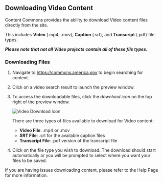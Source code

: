 ## Downloading Video Content

Content Commons provides the ability to download Video content files directly from the site. 

This includes **Video** (.mp4, .mov), **Caption** (.srt), and **Transcript** (.pdf) file types.

_**Please note that not all Video projects contain all of these file types.**_

### Downloading Files
1. Navigate to https://commons.america.gov to begin searching for content.

2. Click on a video search result to launch the preview window.

3. To access the downloadable files, click the *download icon* on the top right of the preview window.

    ![Video Download Icon](https://iip-static-assets.s3.amazonaws.com/Images/video_download_icon.jpg)

    There are three types of files available to download for Video content:
      - **Video File**: .mp4 or .mov
      - **SRT File**: .srt for the available caption files 
      - **Transcript File**: .pdf version of the transcript file 


4. Click on the file type you wish to download. The download should start automatically or you will be prompted to select where you want your files to be saved.

If you are having issues downloading content, please refer to the Help Page for more information.
